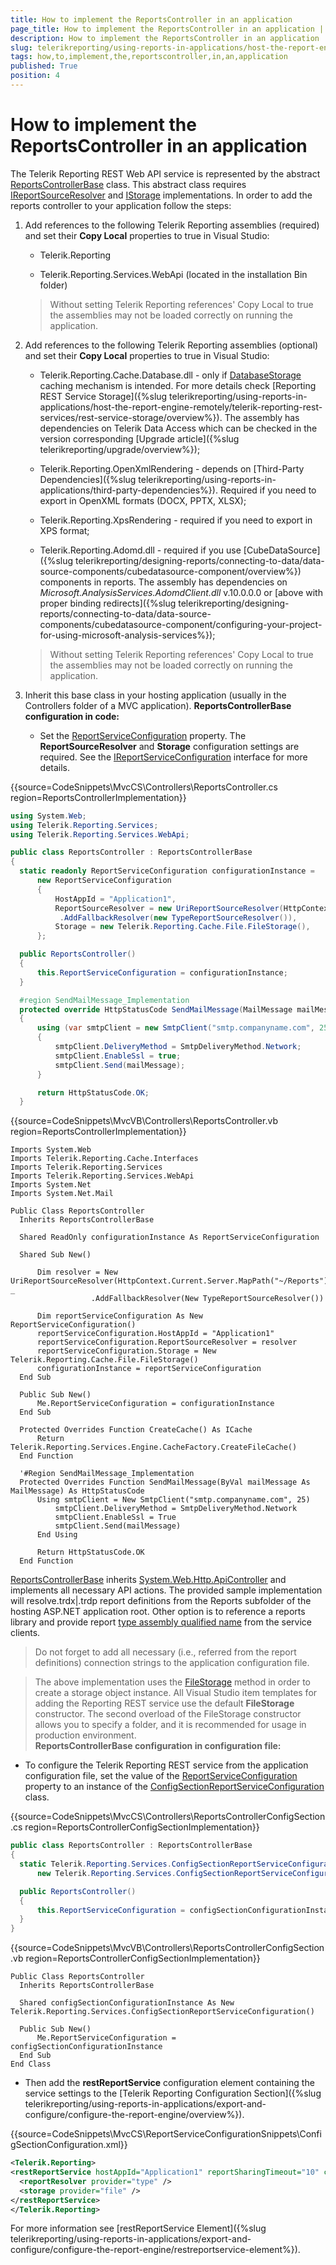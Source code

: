 ```yaml
---
title: How to implement the ReportsController in an application
page_title: How to implement the ReportsController in an application | for Telerik Reporting Documentation
description: How to implement the ReportsController in an application
slug: telerikreporting/using-reports-in-applications/host-the-report-engine-remotely/telerik-reporting-rest-services/asp.net-web-api-implementation/how-to-implement-the-reportscontroller-in-an-application
tags: how,to,implement,the,reportscontroller,in,an,application
published: True
position: 4
---
```


# How to implement the ReportsController in an application



The Telerik Reporting REST Web API service is represented by the abstract  [ReportsControllerBase](/reporting/api/Telerik.Reporting.Services.WebApi.ReportsControllerBase)          class. This abstract class requires  [IReportSourceResolver](/reporting/api/Telerik.Reporting.Services.IReportSourceResolver)          and  [IStorage](/reporting/api/Telerik.Reporting.Cache.Interfaces.IStorage)  implementations.         In order to add the reports controller to your application follow the steps:       

1. Add references to the following Telerik Reporting assemblies (required)               and set their __Copy Local__  properties to true in Visual Studio:             
   + Telerik.Reporting                 

   + Telerik.Reporting.Services.WebApi (located in the installation Bin folder)                 

    >Without setting Telerik Reporting references' Copy Local to true the assemblies may not be loaded correctly on running the application.

1. Add references to the following Telerik Reporting assemblies (optional)               and set their __Copy Local__  properties to true in Visual Studio:             
   + Telerik.Reporting.Cache.Database.dll - only if  [DatabaseStorage](/reporting/api/Telerik.Reporting.Cache.Database.DatabaseStorage)  caching mechanism is intended.                   For more details check [Reporting REST Service Storage]({%slug telerikreporting/using-reports-in-applications/host-the-report-engine-remotely/telerik-reporting-rest-services/rest-service-storage/overview%}).                   The assembly has dependencies on Telerik Data Access which can be checked in the version                   corresponding [Upgrade article]({%slug telerikreporting/upgrade/overview%});                 

   + Telerik.Reporting.OpenXmlRendering - depends on [Third-Party Dependencies]({%slug telerikreporting/using-reports-in-applications/third-party-dependencies%}). Required if you need to export in OpenXML formats (DOCX, PPTX, XLSX);                 

   + Telerik.Reporting.XpsRendering  - required if you need to export in XPS format;                 

   + Telerik.Reporting.Adomd.dll - required if you use [CubeDataSource]({%slug telerikreporting/designing-reports/connecting-to-data/data-source-components/cubedatasource-component/overview%}) components in reports.                   The assembly has dependencies on *Microsoft.AnalysisServices.AdomdClient.dll*  v.10.0.0.0 or [above with proper binding redirects]({%slug telerikreporting/designing-reports/connecting-to-data/data-source-components/cubedatasource-component/configuring-your-project-for-using-microsoft-analysis-services%});                 

    >Without setting Telerik Reporting references' Copy Local to true the assemblies may not be loaded correctly on running the application.

1. Inherit this base class in your hosting application (usually in the Controllers folder of a MVC application).                 __ReportsControllerBase configuration in code:__ 
   + Set the  [ReportServiceConfiguration](/reporting/api/Telerik.Reporting.Services.WebApi.ReportsControllerBase#Telerik_Reporting_Services_WebApi_ReportsControllerBase_ReportServiceConfiguration)                    property. The __ReportSourceResolver__  and __Storage__  configuration settings are required.                   See the  [IReportServiceConfiguration](/reporting/api/Telerik.Reporting.Services.IReportServiceConfiguration)  interface                   for more details.                 

{{source=CodeSnippets\MvcCS\Controllers\ReportsController.cs region=ReportsControllerImplementation}}
  ````C#
using System.Web;
using Telerik.Reporting.Services;
using Telerik.Reporting.Services.WebApi;

public class ReportsController : ReportsControllerBase
{
    static readonly ReportServiceConfiguration configurationInstance =
        new ReportServiceConfiguration
        {
            HostAppId = "Application1",
            ReportSourceResolver = new UriReportSourceResolver(HttpContext.Current.Server.MapPath("~/Reports"))
             .AddFallbackResolver(new TypeReportSourceResolver()),
            Storage = new Telerik.Reporting.Cache.File.FileStorage(),
        };

    public ReportsController()
    {
        this.ReportServiceConfiguration = configurationInstance;
    }

    #region SendMailMessage_Implementation
    protected override HttpStatusCode SendMailMessage(MailMessage mailMessage)
    {
        using (var smtpClient = new SmtpClient("smtp.companyname.com", 25))
        {
            smtpClient.DeliveryMethod = SmtpDeliveryMethod.Network;
            smtpClient.EnableSsl = true;
            smtpClient.Send(mailMessage);
        }

        return HttpStatusCode.OK;
    }
````

{{source=CodeSnippets\MvcVB\Controllers\ReportsController.vb region=ReportsControllerImplementation}}
  ````VB
Imports System.Web
Imports Telerik.Reporting.Cache.Interfaces
Imports Telerik.Reporting.Services
Imports Telerik.Reporting.Services.WebApi
Imports System.Net
Imports System.Net.Mail

Public Class ReportsController
    Inherits ReportsControllerBase

    Shared ReadOnly configurationInstance As ReportServiceConfiguration

    Shared Sub New()

        Dim resolver = New UriReportSourceResolver(HttpContext.Current.Server.MapPath("~/Reports")) _
                    .AddFallbackResolver(New TypeReportSourceResolver())

        Dim reportServiceConfiguration As New ReportServiceConfiguration()
        reportServiceConfiguration.HostAppId = "Application1"
        reportServiceConfiguration.ReportSourceResolver = resolver
        reportServiceConfiguration.Storage = New Telerik.Reporting.Cache.File.FileStorage()
        configurationInstance = reportServiceConfiguration
    End Sub

    Public Sub New()
        Me.ReportServiceConfiguration = configurationInstance
    End Sub

    Protected Overrides Function CreateCache() As ICache
        Return Telerik.Reporting.Services.Engine.CacheFactory.CreateFileCache()
    End Function

    '#Region SendMailMessage_Implementation
    Protected Overrides Function SendMailMessage(ByVal mailMessage As MailMessage) As HttpStatusCode
        Using smtpClient = New SmtpClient("smtp.companyname.com", 25)
            smtpClient.DeliveryMethod = SmtpDeliveryMethod.Network
            smtpClient.EnableSsl = True
            smtpClient.Send(mailMessage)
        End Using

        Return HttpStatusCode.OK
    End Function
````

 [ReportsControllerBase](/reporting/api/Telerik.Reporting.Services.WebApi.ReportsControllerBase)  inherits                    [System.Web.Http.ApiController](http://msdn.microsoft.com/en-us/library/system.web.http.apicontroller.aspx)                    and implements all necessary API actions.                 The provided sample implementation will resolve.trdx|.trdp report definitions from the Reports subfolder of the hosting ASP.NET application root.                   Other option is to reference a reports library and provide report                    [type assembly qualified name](http://msdn.microsoft.com/en-us/library/system.type.assemblyqualifiedname.aspx)                    from the service clients.                 

   >Do not forget to add all necessary (i.e., referred from the report definitions) connection strings to the application configuration file.                   

   >The above implementation uses the  [FileStorage](/reporting/api/Telerik.Reporting.Cache.File.FileStorage)                      method in order to create a storage object instance. All Visual Studio item templates for adding the Reporting REST service use the default                      __FileStorage__  constructor. The second overload of the FileStorage constructor allows you to                     specify a folder, and it is recommended for usage in production environment.                   
        __ReportsControllerBase configuration in configuration file:__ 
   + To configure the Telerik Reporting REST service from the application configuration file, set the value of the                    [ReportServiceConfiguration](/reporting/api/Telerik.Reporting.Services.WebApi.ReportsControllerBase#Telerik_Reporting_Services_WebApi_ReportsControllerBase_ReportServiceConfiguration)  property to an instance of the                    [ConfigSectionReportServiceConfiguration](/reporting/api/Telerik.Reporting.Services.ConfigSectionReportServiceConfiguration)  class.                 

{{source=CodeSnippets\MvcCS\Controllers\ReportsControllerConfigSection.cs region=ReportsControllerConfigSectionImplementation}}
  ````C#
public class ReportsController : ReportsControllerBase
{
    static Telerik.Reporting.Services.ConfigSectionReportServiceConfiguration configSectionConfigurationInstance =
        new Telerik.Reporting.Services.ConfigSectionReportServiceConfiguration();

    public ReportsController()
    {
        this.ReportServiceConfiguration = configSectionConfigurationInstance;
    }
}
````

{{source=CodeSnippets\MvcVB\Controllers\ReportsControllerConfigSection.vb region=ReportsControllerConfigSectionImplementation}}
  ````VB
Public Class ReportsController
    Inherits ReportsControllerBase

    Shared configSectionConfigurationInstance As New Telerik.Reporting.Services.ConfigSectionReportServiceConfiguration()

    Public Sub New()
        Me.ReportServiceConfiguration = configSectionConfigurationInstance
    End Sub
End Class
````

   + Then add the __restReportService__  configuration element containing the service settings to the                   [Telerik Reporting Configuration Section]({%slug telerikreporting/using-reports-in-applications/export-and-configure/configure-the-report-engine/overview%}).                 

{{source=CodeSnippets\MvcCS\ReportServiceConfigurationSnippets\ConfigSectionConfiguration.xml}}
  ````XML
<Telerik.Reporting>
  <restReportService hostAppId="Application1" reportSharingTimeout="10" clientSessionTimeout="10">
    <reportResolver provider="type" />
    <storage provider="file" />
  </restReportService>
</Telerik.Reporting>
````

For more information see [restReportService Element]({%slug telerikreporting/using-reports-in-applications/export-and-configure/configure-the-report-engine/restreportservice-element%}).                 


